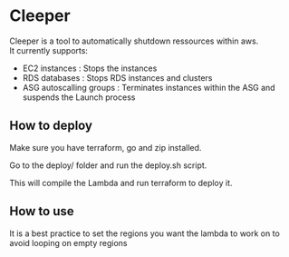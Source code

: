 # Cleeper

Cleeper is a tool to automatically shutdown ressources within aws.  
It currently supports:  
* EC2 instances : Stops the instances  
* RDS databases : Stops RDS instances and clusters  
* ASG autoscalling groups : Terminates instances within the ASG and suspends the Launch process  


## How to deploy

Make sure you have terraform, go and zip installed.  

Go to the deploy/ folder and run the deploy.sh script.   

This will compile the Lambda and run terraform to deploy it.

## How to use  

It is a best practice to set the regions you want the lambda to work on to avoid looping on empty regions  